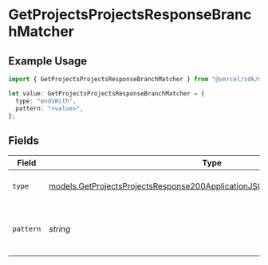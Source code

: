 # GetProjectsProjectsResponseBranchMatcher

## Example Usage

```typescript
import { GetProjectsProjectsResponseBranchMatcher } from "@vercel/sdk/models/getprojectsop.js";

let value: GetProjectsProjectsResponseBranchMatcher = {
  type: "endsWith",
  pattern: "<value>",
};
```

## Fields

| Field                                                                                                                                                              | Type                                                                                                                                                               | Required                                                                                                                                                           | Description                                                                                                                                                        |
| ------------------------------------------------------------------------------------------------------------------------------------------------------------------ | ------------------------------------------------------------------------------------------------------------------------------------------------------------------ | ------------------------------------------------------------------------------------------------------------------------------------------------------------------ | ------------------------------------------------------------------------------------------------------------------------------------------------------------------ |
| `type`                                                                                                                                                             | [models.GetProjectsProjectsResponse200ApplicationJSONResponseBodyProjectsType](../models/getprojectsprojectsresponse200applicationjsonresponsebodyprojectstype.md) | :heavy_check_mark:                                                                                                                                                 | The type of matching to perform                                                                                                                                    |
| `pattern`                                                                                                                                                          | *string*                                                                                                                                                           | :heavy_check_mark:                                                                                                                                                 | The pattern to match against branch names                                                                                                                          |